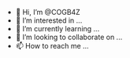 - 👋 Hi, I’m @COGB4Z
- 👀 I’m interested in ...
- 🌱 I’m currently learning ...
- 💞️ I’m looking to collaborate on ...
- 📫 How to reach me ...

<!---
COGB4Z/COGB4Z is a ✨ special ✨ repository because its `README.md` (this file) appears on your GitHub profile.
You can click the Preview link to take a look at your changes.
--->
